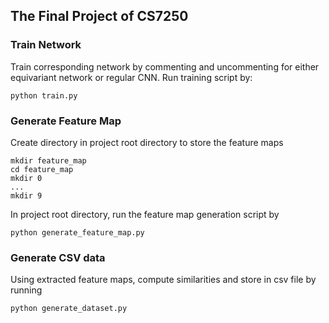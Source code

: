 ## The Final Project of CS7250


### Train Network
Train corresponding network by commenting and uncommenting for either equivariant network or regular CNN. Run training script by:

```
python train.py
```

### Generate Feature Map
Create directory in project root directory to store the feature maps
```
mkdir feature_map
cd feature_map
mkdir 0
...
mkdir 9
```
In project root directory, run the feature map generation script by
```
python generate_feature_map.py
```

### Generate CSV data
Using extracted feature maps, compute similarities and store in csv file by running
```
python generate_dataset.py
```